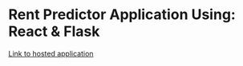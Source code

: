# Rent Predictor Application Using: React & Flask
[Link to hosted application](https://predict-rent-dharmik.netlify.app/)